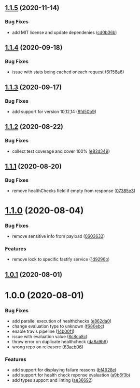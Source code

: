 ## [1.1.5](https://github.com/gkampitakis/fastify-custom-healthcheck/compare/v1.1.4...v1.1.5) (2020-11-14)


### Bug Fixes

* add MIT license and update dependenies ([cd0b36b](https://github.com/gkampitakis/fastify-custom-healthcheck/commit/cd0b36b7a3b4d784de3f71391ff442d1deaa66b4))

## [1.1.4](https://github.com/gkampitakis/fastify-custom-healthcheck/compare/v1.1.3...v1.1.4) (2020-09-18)


### Bug Fixes

* issue with stats being cached oneach request ([6f158a6](https://github.com/gkampitakis/fastify-custom-healthcheck/commit/6f158a6d88dba994dee554e5ae38ecf4dbe23107))

## [1.1.3](https://github.com/gkampitakis/fastify-custom-healthcheck/compare/v1.1.2...v1.1.3) (2020-09-17)


### Bug Fixes

* add support for version 10,12,14 ([8fd50b9](https://github.com/gkampitakis/fastify-custom-healthcheck/commit/8fd50b9e40907bdf9cac253d162f48914ce773f6))

## [1.1.2](https://github.com/gkampitakis/fastify-custom-healthcheck/compare/v1.1.1...v1.1.2) (2020-08-22)


### Bug Fixes

* collect test coverage and cover 100% ([e82d349](https://github.com/gkampitakis/fastify-custom-healthcheck/commit/e82d3491ad4ee5c522137ba056209a8f248bbc73))

## [1.1.1](https://github.com/gkampitakis/fastify-custom-healthcheck/compare/v1.1.0...v1.1.1) (2020-08-20)


### Bug Fixes

* remove healthChecks field if empty from response ([07385e3](https://github.com/gkampitakis/fastify-custom-healthcheck/commit/07385e3c9891e31f615e957a5956176029c61ce0))

# [1.1.0](https://github.com/gkampitakis/fastify-custom-healthcheck/compare/v1.0.1...v1.1.0) (2020-08-04)


### Bug Fixes

* remove sensitive info from payload ([0603632](https://github.com/gkampitakis/fastify-custom-healthcheck/commit/06036324127c5db16db0b70e78f9d783d8717d7a))


### Features

* remove lock to specific fastify service ([1d9296b](https://github.com/gkampitakis/fastify-custom-healthcheck/commit/1d9296b975999dc5108f212f4ca9c0fe80264467))

## [1.0.1](https://github.com/gkampitakis/fastify-custom-healthcheck/compare/v1.0.0...v1.0.1) (2020-08-01)

# 1.0.0 (2020-08-01)


### Bug Fixes

* add parallel execution of healthchecks ([e862da0](https://github.com/gkampitakis/fastify-custom-healthcheck/commit/e862da0c894a8ee098cb6dbe74615f2c5b39a98f))
* change evaluation type to unknown ([f680ebc](https://github.com/gkampitakis/fastify-custom-healthcheck/commit/f680ebcff99b36cabdd57112a7ec4a819febc17d))
* enable travis pipeline ([14b00f1](https://github.com/gkampitakis/fastify-custom-healthcheck/commit/14b00f138e38fbdfd93ef4627fd02b0ac240d589))
* issue with evaluation value ([8c8ca8c](https://github.com/gkampitakis/fastify-custom-healthcheck/commit/8c8ca8cc93e2d2cc27ab129ae85e347ae0b92835))
* throw error on duplicate healthcheck ([da8a9b9](https://github.com/gkampitakis/fastify-custom-healthcheck/commit/da8a9b9f36e45118b7359403444304ad26a6c0fe))
* wrong repo on releaserc ([63acb06](https://github.com/gkampitakis/fastify-custom-healthcheck/commit/63acb064e623594483fb94fda87840af9f5f48b0))


### Features

* add support for displaying failure reasons ([bf4928e](https://github.com/gkampitakis/fastify-custom-healthcheck/commit/bf4928e3925aef49fcc7362814568dfe770abdde))
* add support for health check reponse evaluation ([a9b6f3b](https://github.com/gkampitakis/fastify-custom-healthcheck/commit/a9b6f3b922b6cbf1f524252444eb53f46243046c))
* add types support and linting ([ae36692](https://github.com/gkampitakis/fastify-custom-healthcheck/commit/ae3669234eda5468f5613ec515f1c24f8ebd5131))
